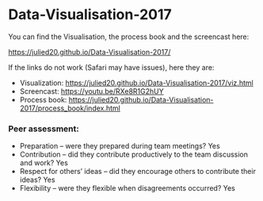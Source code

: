 # Data-Visualisation-2017

You can find the Visualisation, the process book and the screencast here:

https://julied20.github.io/Data-Visualisation-2017/

If the links do not work (Safari may have issues), here they are:
* Visualization: https://julied20.github.io/Data-Visualisation-2017/viz.html
* Screencast: https://youtu.be/RXe8R1G2hUY
* Process book: https://julied20.github.io/Data-Visualisation-2017/process_book/index.html


### Peer assessment:

* Preparation – were they prepared during team meetings? Yes
* Contribution – did they contribute productively to the team discussion and work? Yes
* Respect for others’ ideas – did they encourage others to contribute their ideas? Yes
* Flexibility – were they flexible when disagreements occurred? Yes
